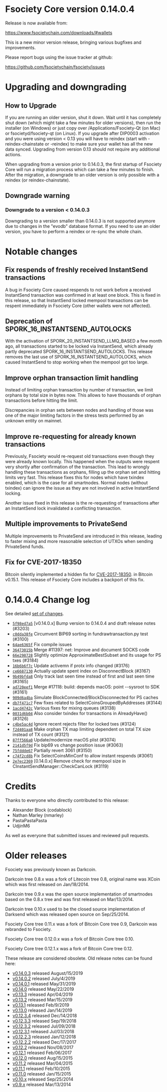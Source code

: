 Fsociety Core version 0.14.0.4
==========================

Release is now available from:

  <https://www.fsocietychain.com/downloads/#wallets>

This is a new minor version release, bringing various bugfixes and improvements.

Please report bugs using the issue tracker at github:

  <https://github.com/fsocietychain/fsociety/issues>


Upgrading and downgrading
=========================

How to Upgrade
--------------

If you are running an older version, shut it down. Wait until it has completely
shut down (which might take a few minutes for older versions), then run the
installer (on Windows) or just copy over /Applications/Fsociety-Qt (on Mac) or
fsocietyd/fsociety-qt (on Linux). If you upgrade after DIP0003 activation and you were
using version < 0.13 you will have to reindex (start with -reindex-chainstate
or -reindex) to make sure your wallet has all the new data synced. Upgrading from
version 0.13 should not require any additional actions.

When upgrading from a version prior to 0.14.0.3, the
first startup of Fsociety Core will run a migration process which can take a few minutes
to finish. After the migration, a downgrade to an older version is only possible with
a reindex (or reindex-chainstate).

Downgrade warning
-----------------

### Downgrade to a version < 0.14.0.3

Downgrading to a version smaller than 0.14.0.3 is not supported anymore due to changes
in the "evodb" database format. If you need to use an older version, you have to perform
a reindex or re-sync the whole chain.

Notable changes
===============

Fix respends of freshly received InstantSend transactions
---------------------------------------------------------

A bug in Fsociety Core caused respends to not work before a received InstantSend transaction was confirmed in at least
one block. This is fixed in this release, so that InstantSend locked mempool transactions can be
respent immediately in Fsociety Core (other wallets were not affected).

Deprecation of SPORK_16_INSTANTSEND_AUTOLOCKS
---------------------------------------------

With the activation of SPORK_20_INSTANTSEND_LLMQ_BASED a few month ago, all transactions started to be locked via
InstantSend, which already partly deprecated SPORK_16_INSTANTSEND_AUTOLOCKS. This release removes the last use
of SPORK_16_INSTANTSEND_AUTOLOCKS, which caused InstantSend to stop working when the mempool got too large.

Improve orphan transaction limit handling
-----------------------------------------

Instead of limiting orphan transaction by number of transaction, we limit orphans by total size in bytes
now. This allows to have thousands of orphan transactions before hitting the limit.

Discrepancies in orphan sets between nodes and handling of those was one of the major limiting factors in
the stress tests performed by an unknown entity on mainnet.

Improve re-requesting for already known transactions
----------------------------------------------------

Previously, Fsociety would re-request old transactions even though they were already known locally. This
happened when the outputs were respent very shortly after confirmation of the transaction. This lead to
wrongly handling these transactions as orphans, filling up the orphan set and hitting limits very fast.
This release fixes this for nodes which have txindex enabled, which is the case for all smartnodes. Normal
nodes (without txindex) can ignore the issue as they are not involved in active InstantSend locking.

Another issue fixed in this release is the re-requesting of transactions after an InstantSend lock invalidated
a conflicting transaction.

Multiple improvements to PrivateSend
------------------------------------

Multiple improvements to PrivateSend are introduced in this release, leading to faster mixing and more
reasonable selection of UTXOs when sending PrivateSend funds.

Fix for CVE-2017-18350
----------------------

Bitcoin silently implemented a hidden fix for [CVE-2017-18350](https://lists.linuxfoundation.org/pipermail/bitcoin-dev/2019-November/017453.html).
in Bitcoin v0.15.1. This release of Fsociety Core includes a backport of this fix.


0.14.0.4 Change log
===================

See detailed [set of changes](https://github.com/fsocietychain/fsociety/compare/v0.14.0.3...fsociety:v0.14.0.4).

- [`5f98ed7a5`](https://github.com/fsocietychain/fsociety/commit/5f98ed7a5) [v0.14.0.x] Bump version to 0.14.0.4 and draft release notes (#3203)
- [`c0dda38fe`](https://github.com/fsocietychain/fsociety/commit/c0dda38fe) Circumvent BIP69 sorting in fundrawtransaction.py test (#3100)
- [`64ae6365f`](https://github.com/fsocietychain/fsociety/commit/64ae6365f) Fix compile issues
- [`36473015b`](https://github.com/fsocietychain/fsociety/commit/36473015b) Merge #11397: net: Improve and document SOCKS code
- [`66e298728`](https://github.com/fsocietychain/fsociety/commit/66e298728) Slightly optimize ApproximateBestSubset and its usage for PS txes (#3184)
- [`16b6b6f7c`](https://github.com/fsocietychain/fsociety/commit/16b6b6f7c) Update activemn if protx info changed (#3176)
- [`ce6687130`](https://github.com/fsocietychain/fsociety/commit/ce6687130) Actually update spent index on DisconnectBlock (#3167)
- [`9b49bfda8`](https://github.com/fsocietychain/fsociety/commit/9b49bfda8) Only track last seen time instead of first and last seen time (#3165)
- [`ad720eef1`](https://github.com/fsocietychain/fsociety/commit/ad720eef1) Merge #17118: build: depends macOS: point --sysroot to SDK (#3161)
- [`909d6a4ba`](https://github.com/fsocietychain/fsociety/commit/909d6a4ba) Simulate BlockConnected/BlockDisconnected for PS caches
- [`db7f471c7`](https://github.com/fsocietychain/fsociety/commit/db7f471c7) Few fixes related to SelectCoinsGroupedByAddresses (#3144)
- [`1acd4742c`](https://github.com/fsocietychain/fsociety/commit/1acd4742c) Various fixes for mixing queues (#3138)
- [`0031d6b04`](https://github.com/fsocietychain/fsociety/commit/0031d6b04) Also consider txindex for transactions in AlreadyHave() (#3126)
- [`c4be5ac4d`](https://github.com/fsocietychain/fsociety/commit/c4be5ac4d) Ignore recent rejects filter for locked txes (#3124)
- [`f2d401aa8`](https://github.com/fsocietychain/fsociety/commit/f2d401aa8) Make orphan TX map limiting dependent on total TX size instead of TX count (#3121)
- [`87ff566a0`](https://github.com/fsocietychain/fsociety/commit/87ff566a0) Update/modernize macOS plist (#3074)
- [`2141d5f9d`](https://github.com/fsocietychain/fsociety/commit/2141d5f9d) Fix bip69 vs change position issue (#3063)
- [`75fddde67`](https://github.com/fsocietychain/fsociety/commit/75fddde67) Partially revert 3061 (#3150)
- [`c74f2cd8b`](https://github.com/fsocietychain/fsociety/commit/c74f2cd8b) Fix SelectCoinsMinConf to allow instant respends (#3061)
- [`2e7ec2369`](https://github.com/fsocietychain/fsociety/commit/2e7ec2369) [0.14.0.x] Remove check for mempool size in CInstantSendManager::CheckCanLock (#3119)

Credits
=======

Thanks to everyone who directly contributed to this release:

- Alexander Block (codablock)
- Nathan Marley (nmarley)
- PastaPastaPasta
- UdjinM6

As well as everyone that submitted issues and reviewed pull requests.

Older releases
==============

Fsociety was previously known as Darkcoin.

Darkcoin tree 0.8.x was a fork of Litecoin tree 0.8, original name was XCoin
which was first released on Jan/18/2014.

Darkcoin tree 0.9.x was the open source implementation of smartnodes based on
the 0.8.x tree and was first released on Mar/13/2014.

Darkcoin tree 0.10.x used to be the closed source implementation of Darksend
which was released open source on Sep/25/2014.

Fsociety Core tree 0.11.x was a fork of Bitcoin Core tree 0.9,
Darkcoin was rebranded to Fsociety.

Fsociety Core tree 0.12.0.x was a fork of Bitcoin Core tree 0.10.

Fsociety Core tree 0.12.1.x was a fork of Bitcoin Core tree 0.12.

These release are considered obsolete. Old release notes can be found here:

- [v0.14.0.3](https://github.com/fsocietychain/fsociety/blob/master/doc/release-notes/fsociety/release-notes-0.14.0.3.md) released August/15/2019
- [v0.14.0.2](https://github.com/fsocietychain/fsociety/blob/master/doc/release-notes/fsociety/release-notes-0.14.0.2.md) released July/4/2019
- [v0.14.0.1](https://github.com/fsocietychain/fsociety/blob/master/doc/release-notes/fsociety/release-notes-0.14.0.1.md) released May/31/2019
- [v0.14.0](https://github.com/fsocietychain/fsociety/blob/master/doc/release-notes/fsociety/release-notes-0.14.0.md) released May/22/2019
- [v0.13.3](https://github.com/fsocietychain/fsociety/blob/master/doc/release-notes/fsociety/release-notes-0.13.3.md) released Apr/04/2019
- [v0.13.2](https://github.com/fsocietychain/fsociety/blob/master/doc/release-notes/fsociety/release-notes-0.13.2.md) released Mar/15/2019
- [v0.13.1](https://github.com/fsocietychain/fsociety/blob/master/doc/release-notes/fsociety/release-notes-0.13.1.md) released Feb/9/2019
- [v0.13.0](https://github.com/fsocietychain/fsociety/blob/master/doc/release-notes/fsociety/release-notes-0.13.0.md) released Jan/14/2019
- [v0.12.3.4](https://github.com/fsocietychain/fsociety/blob/master/doc/release-notes/fsociety/release-notes-0.12.3.4.md) released Dec/14/2018
- [v0.12.3.3](https://github.com/fsocietychain/fsociety/blob/master/doc/release-notes/fsociety/release-notes-0.12.3.3.md) released Sep/19/2018
- [v0.12.3.2](https://github.com/fsocietychain/fsociety/blob/master/doc/release-notes/fsociety/release-notes-0.12.3.2.md) released Jul/09/2018
- [v0.12.3.1](https://github.com/fsocietychain/fsociety/blob/master/doc/release-notes/fsociety/release-notes-0.12.3.1.md) released Jul/03/2018
- [v0.12.2.3](https://github.com/fsocietychain/fsociety/blob/master/doc/release-notes/fsociety/release-notes-0.12.2.3.md) released Jan/12/2018
- [v0.12.2.2](https://github.com/fsocietychain/fsociety/blob/master/doc/release-notes/fsociety/release-notes-0.12.2.2.md) released Dec/17/2017
- [v0.12.2](https://github.com/fsocietychain/fsociety/blob/master/doc/release-notes/fsociety/release-notes-0.12.2.md) released Nov/08/2017
- [v0.12.1](https://github.com/fsocietychain/fsociety/blob/master/doc/release-notes/fsociety/release-notes-0.12.1.md) released Feb/06/2017
- [v0.12.0](https://github.com/fsocietychain/fsociety/blob/master/doc/release-notes/fsociety/release-notes-0.12.0.md) released Aug/15/2015
- [v0.11.2](https://github.com/fsocietychain/fsociety/blob/master/doc/release-notes/fsociety/release-notes-0.11.2.md) released Mar/04/2015
- [v0.11.1](https://github.com/fsocietychain/fsociety/blob/master/doc/release-notes/fsociety/release-notes-0.11.1.md) released Feb/10/2015
- [v0.11.0](https://github.com/fsocietychain/fsociety/blob/master/doc/release-notes/fsociety/release-notes-0.11.0.md) released Jan/15/2015
- [v0.10.x](https://github.com/fsocietychain/fsociety/blob/master/doc/release-notes/fsociety/release-notes-0.10.0.md) released Sep/25/2014
- [v0.9.x](https://github.com/fsocietychain/fsociety/blob/master/doc/release-notes/fsociety/release-notes-0.9.0.md) released Mar/13/2014

